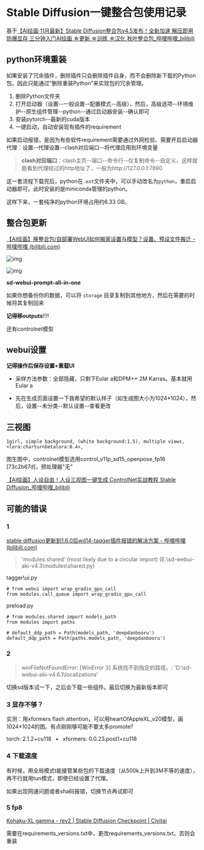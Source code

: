 # Stable Diffusion一键整合包使用记录

基于[【AI绘画·11月最新】Stable Diffusion整合包v4.5发布！全新加速 解压即用 防爆显存 三分钟入门AI绘画 ☆更新 ☆训练 ☆汉化 秋叶整合包_哔哩哔哩_bilibili](https://www.bilibili.com/video/BV1iM4y1y7oA/)

## python环境重装

如果安装了冗余插件，删除插件只会删除插件自身，而不会删除新下载的Python包。因此只能通过“删除重装Python”来实现包的冗余管理。

1. 删除Python文件夹
2. 打开启动器（设置--一般设置--配置模式--高级），然后，高级选项--环境维护--原生组件管理--python--通过启动器安装--确认即可
3. 安装pytorch--最新的cuda版本
4. 一键启动，自动安装现有插件的requirement

如果启动报错，是因为有些软件requirement需要通过外网检验、需要开启启动器代理：设置--代理设置--clash对应端口--将代理应用到环境变量

> **clash对应端口**：clash主页--端口--命令行--仅复制命令--自定义，这样就能看到代理经过的http地址了，一般为http://127.0.0.1:7890

这一套流程下载完后，python在`.ext`文件夹中，可以手动改名为`python`，重启启动器即可。此时安装的是miniconda管理的python。

这样下来，一套纯净的python环境占用约6.33 GB。

## 整合包更新

[【AI绘画】换整合包/自部署WebUI如何搬家设置与模型？设置、预设文件搬迁 - 哔哩哔哩 (bilibili.com)](https://www.bilibili.com/read/cv24389699/)

![img](https://i0.hdslb.com/bfs/article/794bc69b14214b6267d09cd2ed2ed20af4a04e34.png@1256w_824h_!web-article-pic.webp)

![img](https://i0.hdslb.com/bfs/article/watermark/1a8d7575cb0ab7e429bdd678d32fb222e5d129cb.png@1256w_1222h_!web-article-pic.webp)

**sd-webui-prompt-all-in-one**

如果你想备份你的数据，可以将 `storage` 目录复制到其他地方，然后在需要的时候将其复制回来

**记得移outputs**!!!!

还有controlnet模型

## webui设置

**记得操作后保存设置+重载UI**

- 采样方法参数：全部隐藏，只剩下Eular a和DPM++ 2M Karras。基本就用Eular a

- 先在生成页面设置一下我希望的默认样子（如生成图大小为1024*1024），然后，设置--未分类--默认设置--查看更改

## 三视图

```
1girl, simple background, (white background:1.5), multiple views, <lora:charturnbetalora:0.4>, 
```

图生图中，controlnet模型选用control_v11p_sd15_openpose_fp16 [73c2b67d]，预处理器"无"

[【AI绘画】人设自由！人设三视图一键生成 ControlNet实战教程 Stable Diffusion_哔哩哔哩_bilibili](https://www.bilibili.com/video/BV1gk4y1h7xF/)

## 可能的错误

### 1

[stable diffusion更新到1.6.0后wd14-tagger插件报错的解决方案 - 哔哩哔哩 (bilibili.com)](https://www.bilibili.com/read/cv27758222/)

> 'modules.shared' (most likely due to a circular import) (E:\sd-webui-aki-v4.3\modules\shared.py)

tagger\ui.py

```
# from webui import wrap_gradio_gpu_call
from modules.call_queue import wrap_gradio_gpu_call
```

preload.py

```
# from modules.shared import models_path
from modules import paths

# default_ddp_path = Path(models_path, 'deepdanbooru')
default_ddp_path = Path(paths.models_path, 'deepdanbooru')
```

### 2

> winFileNotFoundError: [WinError 3] 系统找不到指定的路径。: 'D:\\sd-webui-aki-v4.6.1\\localizations'

切换sd版本试一下，之后会下载一些组件。最后切换为最新版本即可



### 3 显存不够？

实测：用xformers flash attention，可以用heartOfAppleXL_v20模型，画1024*1024的图。有点刚刚够可能不要太多promote?

 torch: 2.1.2+cu118  •  xformers: 0.0.23.post1+cu118  



### 4 下载速度

有时候，用全局模式t能接管某些包的下载速度（从500k上升到3M不等的速度），再不行就用tun模式，即使已经设置了代理。

如果出现网速问题或者sha码报错，切换节点再试即可

### 5 fp8

[Kohaku-XL gamma - rev2 | Stable Diffusion Checkpoint | Civitai](https://civitai.com/models/270291/kohaku-xl-gamma)

需要在requirements_versions.txt中，更改requirements_versions.txt，否则会重装